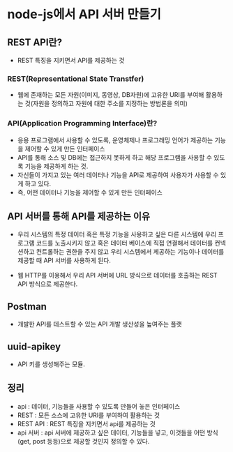 # node-js에서 API 서버 만들기

## REST API란?
- REST 특징을 지키면서 API를 제공하는 것

### REST(Representational State Transtfer)
- 웹에 존재하는 모든 자원(이미지, 동영상, DB자원)에 고유한 URI를 부여해 활용하는 것(자원을 정의하고 자원에 대한 주소를 지정하는 방법론을 의미)

### API(Application Programming Interface)란?
- 응용 프로그램에서 사용할 수 있도록, 운영체제나 프로그래밍 언어가 제공하는 기능을 제어할 수 있게 만든 인터페이스
- API를 통해 소스 및 DB에는 접근하지 못하게 하고 해당 프로그램을 사용할 수 있도록 기능을 제공하게 하는 것.
- 자신들이 가지고 있는 여러 데이터나 기능을 API로 제공하여 사용자가 사용할 수 있게 하고 있다.
- 즉, 어떤 데이터나 기능을 제어할 수 있게 만든 인터페이스

## API 서버를 통해 API를 제공하는 이유
- 우리 시스템의 특정 데이터 혹은 특정 기능을 사용하고 싶은 다른 시스템에 우리 프로그램 코드를 노출시키지 않고
혹은 데이터 베이스에 직접 연결해서 데이터를 컨넥션하고 컨트롤하는 권한을 주지 않고
우리 시스템에서 제공하는 기능이나 데이터를 제공할 때 API 서버를 사용하게 된다.

- 웹 HTTP를 이용해서 우리 API 서버에 URL 방식으로 데이터를 호출하는 REST API 방식으로 제공한다.

## Postman
- 개발한 API를 테스트할 수 있는 API 개발 생산성을 높여주는 플랫

## uuid-apikey
- API 키를 생성해주는 모듈.

## 정리
- api : 데이터, 기능들을 사용할 수 있도록 만들어 놓은 인터페이스
- REST : 모든 소스에 고유한 URI를 부여하여 활용하는 것
- REST API : REST 특징을 지키면서 api를 제공하는 것
- api 서버 : api 서버에 제공하고 싶은 데이터, 기능들을 넣고, 이것들을 어떤 방식(get, post 등등)으로 제공할 것인지 정의할 수 있다. 
